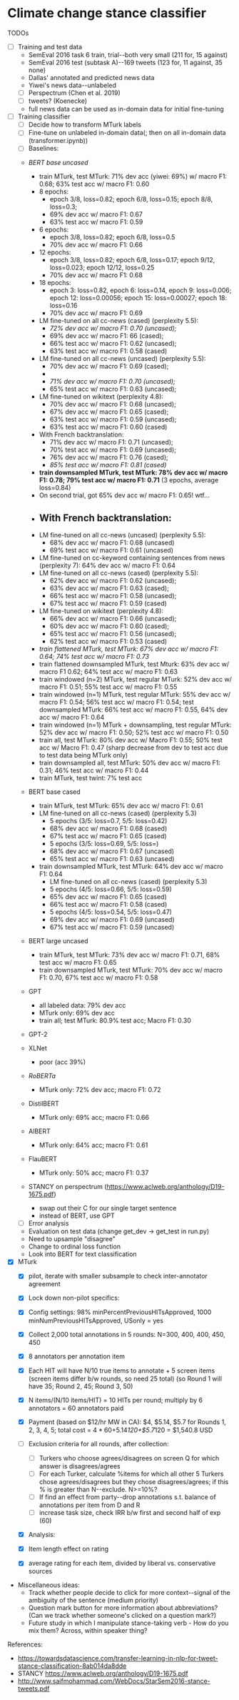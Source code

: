 # Climate change stance classifier

TODOs

- [ ] Training and test data
   - SemEval 2016 task 6 train, trial--both very small (211 for, 15 against)
   - SemEval 2016 test (subtask A)--169 tweets (123 for, 11 against, 35 none)
   - Dallas' annotated and predicted news data
   - Yiwei's news data--unlabeled
   - [ ] Perspectrum (Chen et al. 2019)
   - [ ] tweets? (Koenecke)
   - full news data can be used as in-domain data for initial fine-tuning
- [ ] Training classifier
   - [ ] Decide how to transform MTurk labels
   - [ ] Fine-tune on unlabeled in-domain data(; then on all in-domain data (transformer.ipynb))
   - [ ] Baselines: 
	- *BERT base uncased*
	    - train MTurk, test MTurk: 71% dev acc (yiwei: 69%) w/ macro F1: 0.68; 63% test acc w/ macro F1: 0.60
		- 8 epochs:
		    - epoch 3/8, loss=0.82; epoch 6/8, loss=0.15; epoch 8/8, loss=0.3;
		    - 69% dev acc w/ macro F1: 0.67
		    - 63% test acc w/ macro F1: 0.59
		- 6 epochs:
		    - epoch 3/8, loss=0.82; epoch 6/8, loss=0.5
		    - 70% dev acc w/ macro F1: 0.66
		- 12 epochs:
		    - epoch 3/8, loss=0.82; epoch 6/8, loss=0.17; epoch 9/12, loss=0.023; epoch 12/12, loss=0.25
		    - 70% dev acc w/ macro F1: 0.68
		- 18 epochs:
		    - epoch 3: loss=0.82, epoch 6: loss=0.14, epoch 9: loss=0.006; epoch 12: loss=0.00056; epoch 15: loss=0.00027; epoch 18: loss=0.16
		    - 70% dev acc w/ macro F1: 0.69
		- LM fine-tuned on all cc-news (cased) (perplexity 5.5): 
		    - *72% dev acc w/ macro F1: 0.70 (uncased);*
		    - 69% dev acc w/ macro F1: 66 (cased);
		    - 66% test acc w/ macro F1: 0.62 (uncased);
		    - 63% test acc w/ macro F1: 0.58 (cased)
		- LM fine-tuned on all cc-news (uncased) (perplexity 5.5):
		    - 70% dev acc w/ macro F1: 0.69 (cased);
		    - 
		    - *71% dev acc w/ macro F1: 0.70 (uncased);*
		    - 65% test acc w/ macro F1: 0.63 (uncased);
		- LM fine-tuned on wikitext (perplexity 4.8): 
		    - 70% dev acc w/ macro F1: 0.68 (uncased); 
		    - 67% dev acc w/ macro F1: 0.65 (cased); 
		    - 63% test acc w/ macro F1: 0.59 (uncased); 
		    - 63% test acc w/ macro F1: 0.60 (cased)
		- With French backtranslation:
		    - 71% dev acc w/ macro F1: 0.71 (uncased);
		    - 70% test acc w/ macro F1: 0.69 (uncased);
		    - 76% dev acc w/ macro F1: 0.76 (cased);
		    - *85% test acc w/ macro F1: 0.81 (cased)*
	    - **train downsampled MTurk, test MTurk: 78% dev acc w/ macro F1: 0.78; 79% test acc w/ macro F1: 0.71** (3 epochs, average loss=0.84) 
		- On second trial, got 65% dev acc w/ macro F1: 0.65! wtf...
		- With French backtranslation:
		    - 
		- LM fine-tuned on all cc-news (uncased) (perplexity 5.5):
		    - 68% dev acc w/ macro F1: 0.68 (uncased)
		    - 69% test acc w/ macro F1: 0.61 (uncased)
		- LM fine-tuned on cc-keyword containing sentences from news (perplexity 7): 64% dev acc w/ macro F1: 0.64
		- LM fine-tuned on all cc-news (cased) (perplexity 5.5): 
		    - 62% dev acc w/ macro F1: 0.62 (uncased); 
		    - 63% dev acc w/ macro F1: 0.63 (cased);
		    - 66% test acc w/ macro F1: 0.58 (uncased);
		    - 67% test acc w/ macro F1: 0.59 (cased)
		- LM fine-tuned on wikitext (perplexity 4.8): 
		    - 66% dev acc w/ macro F1: 0.66 (uncased); 
		    - 60% dev acc w/ macro F1: 0.60 (cased); 
		    - 65% test acc w/ macro F1: 0.56 (uncased); 
		    - 62% test acc w/ macro F1: 0.53 (cased)
	    - *train flattened MTurk, test MTurk: 67% dev acc w/ macro F1: 0.64; 74% test acc w/ macro F1: 0.73*
	    - train flattened downsampled MTurk, test Mturk: 63% dev acc w/ macro F1 0.62; 64% test acc w/ macro F1: 0.63
	    - train windowed (n=2) MTurk, test regular MTurk: 52% dev acc w/ macro F1: 0.51; 55% test acc w/ macro F1: 0.55
	    - train windowed (n=1) MTurk, test regular MTurk: 55% dev acc w/ macro F1: 0.54; 56% test acc w/ macro F1: 0.54; test downsampled MTurk: 66% test acc w/ macro F1: 0.55, 64% dev acc w/ macro F1: 0.64
	    - train windowed (n=1) MTurk + downsampling, test regular MTurk: 52% dev acc w/ macro F1: 0.50; 52% test acc w/ macro F1: 0.50
	    - train all, test MTurk: 80% dev acc w/ Macro F1: 0.55; 50% test acc w/ Macro F1: 0.47 (sharp decrease from dev to test acc due to test data being MTurk only)
	    - train downsampled all, test MTurk: 50% dev acc w/ macro F1: 0.31; 46% test acc w/ macro F1: 0.44
	    - train MTurk, test twint: 7% test acc 
	- BERT base cased
	    - train MTurk, test MTurk: 65% dev acc w/ macro F1: 0.61
		- LM fine-tuned on all cc-news (cased) (perplexity 5.3)
		    - 5 epochs (3/5: loss=0.7, 5/5: loss=0.42)
			- 68% dev acc w/ macro F1: 0.68 (cased)
			- 67% test acc w/ macro F1: 0.65 (cased)
		    - 5 epochs (3/5: loss=0.69, 5/5: loss=)
			- 68% dev acc w/ macro F1: 0.67 (uncased)
			- 65% test acc w/ macro F1: 0.63 (uncased)
	    - train downsampled MTurk, test MTurk: 64% dev acc w/ macro F1: 0.64
	    	- LM fine-tuned on all cc-news (cased) (perplexity 5.3)
		    - 5 epochs (4/5: loss=0.66, 5/5: loss=0.59)
			- 65% dev acc w/ macro F1: 0.65 (cased)
			- 66% test acc w/ macro F1: 0.58 (cased)
		    - 5 epochs (4/5: loss=0.54, 5/5: loss=0.47)
			- 69% dev acc w/ macro F1: 0.69 (uncased)
			- 67% test acc w/ macro F1: 0.59 (uncased)
	- BERT large uncased
	    - train MTurk, test MTurk: 73% dev acc w/ macro F1: 0.71, 68% test acc w/ macro F1: 0.65
	    - train downsampled MTurk, test MTurk: 70% dev acc w/ macro F1: 0.70, 67% test acc w/ macro F1: 0.58
	- GPT 
	    - all labeled data: 79% dev acc
	    - MTurk only: 69% dev acc
	    - train all; test MTurk: 80.9% test acc; Macro F1: 0.30
	
	- GPT-2
	- XLNet
	    - poor (acc 39%)
	- *RoBERTa*
	    - MTurk only: 72% dev acc; macro F1: 0.72
	- DistilBERT
	    - MTurk only: 69% acc; macro F1: 0.66
	- AlBERT
	    - MTurk only: 64% acc; macro F1: 0.61
	- FlauBERT
	    - MTurk only: 50% acc; macro F1: 0.37
	- STANCY on perspectrum (https://www.aclweb.org/anthology/D19-1675.pdf)
	    - swap out their C for our single target sentence
	    - instead of BERT, use GPT
   - [ ] Error analysis
	- Evaluation on test data (change get_dev -> get_test in run.py)
	- Need to upsample "disagree"
	- Change to ordinal loss function
	- Look into BERT for text classification
- [x] MTurk 
   - [x] pilot, iterate with smaller subsample to check inter-annotator agreement
   - [x] Lock down non-pilot specifics:
	- [x] Config settings: 98% minPercentPreviousHITsApproved, 1000 minNumPreviousHITsApproved, USonly = yes
	- [x] Collect 2,000 total annotations in 5 rounds: N=300, 400, 400, 450, 450
	- [x] 8 annotators per annotation item
	- [x] Each HIT will have N/10 true items to annotate + 5 screen items (screen items differ b/w rounds, so need 25 total) (so Round 1 will have 35; Round 2, 45; Round 3, 50)
	- [x] N items/(N/10 items/HIT) = 10 HITs per round; multiply by 6 annotators = 60 annotators paid
	- [x] Payment (based on $12/hr MW in CA): $4, $5.14, $5.7 for Rounds 1, 2, 3, 4, 5; total cost = $4*60+$5.14*120+$5.7*120 = $1,540.8 USD
	- [ ] Exclusion criteria for all rounds, after collection:
		- [ ] Turkers who choose agrees/disagrees on screen Q for which answer is disagrees/agrees
		- [ ] For each Turker, calculate %items for which all other 5 Turkers chose agrees/disagrees but they chose disagrees/agrees; if this % is greater than N--exclude. N>=10%?
		- [ ] If find an effect from party--drop annotations s.t. balance of annotations per item from D and R
		- [ ] increase task size, check IRR b/w first and second half of exp (60)
   - [x] Analysis:
	- [x] Item length effect on rating
	- [x] average rating for each item, divided by liberal vs. conservative sources


- Miscellaneous ideas:
	- Track whether people decide to click for more context--signal of the ambiguity of the sentence (medium priority)
	- Question mark button for more information about abbreviations? (Can we track whether someone's clicked on a question mark?)
	- Future study in which I manipulate stance-taking verb
            - How do you mix them? Across, within speaker thing?

References:
   - https://towardsdatascience.com/transfer-learning-in-nlp-for-tweet-stance-classification-8ab014da8dde
   - STANCY https://www.aclweb.org/anthology/D19-1675.pdf
   - http://www.saifmohammad.com/WebDocs/StarSem2016-stance-tweets.pdf

